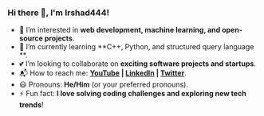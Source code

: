 ### Hi there 👋, I'm Irshad444!
- 👀 I’m interested in **web development, machine learning, and open-source projects**.
- 🌱 I’m currently learning **C++, Python, and structured query language **.
- 💕 I’m looking to collaborate on **exciting software projects and startups**.
- 📬 How to reach me: **[YouTube](your-youtube-link) | [LinkedIn](your-linkedin-link) | [Twitter](your-twitter-link)**.
- 😃 Pronouns: **He/Him** (or your preferred pronouns).
- ⚡ Fun fact: **I love solving coding challenges and exploring new tech trends**!


<!---
irshad444/irshad444 is a ✨ special ✨ repository because its `README.md` (this file) appears on your GitHub profile.
You can click the Preview link to take a look at your changes.
--->
